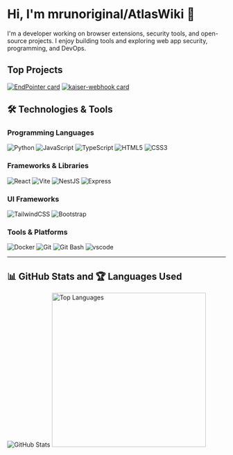 # Hi, I'm mrunoriginal/AtlasWiki 👋

I'm a developer working on browser extensions, security tools, and open-source projects. I enjoy building tools and exploring web app security, programming, and DevOps.

## Top Projects
[![EndPointer card](https://github-readme-stats.vercel.app/api/pin/?username=AtlasWiki&repo=EndPointer&theme=radical)](https://github.com/atlaswiki/endpointer)
[![kaiser-webhook card](https://github-readme-stats.vercel.app/api/pin/?username=AtlasWiki&repo=kaiser-webhook&theme=radical)](https://github.com/AtlasWiki/kaiser-webhook)

## 🛠️ Technologies & Tools

### Programming Languages
![Python](https://img.shields.io/badge/Python-3776AB?style=for-the-badge&logo=python&logoColor=white)
![JavaScript](https://img.shields.io/badge/JavaScript-F7DF1E?style=for-the-badge&logo=javascript&logoColor=black)
![TypeScript](https://img.shields.io/badge/TypeScript-007ACC?style=for-the-badge&logo=typescript&logoColor=white)
![HTML5](https://img.shields.io/badge/HTML5-E34F26?style=for-the-badge&logo=html5&logoColor=white)
![CSS3](https://img.shields.io/badge/CSS3-1572B6?style=for-the-badge&logo=css3&logoColor=white)

### Frameworks & Libraries
![React](https://img.shields.io/badge/React-61DAFB?style=for-the-badge&logo=react&logoColor=black)
![Vite](https://img.shields.io/badge/Vite-646CFF?style=for-the-badge&logo=vite&logoColor=white)
![NestJS](https://img.shields.io/badge/NestJS-E0234E?style=for-the-badge&logo=nestjs&logoColor=white)
![Express](https://img.shields.io/badge/Express-000000?style=for-the-badge&logo=express&logoColor=white)

### UI Frameworks
![TailwindCSS](https://img.shields.io/badge/TailwindCSS-38B2AC?style=for-the-badge&logo=tailwind-css&logoColor=white)
![Bootstrap](https://img.shields.io/badge/Bootstrap-7952B3?style=for-the-badge&logo=bootstrap&logoColor=white)

### Tools & Platforms
![Docker](https://img.shields.io/badge/Docker-2496ED?style=for-the-badge&logo=docker&logoColor=white)
![Git](https://img.shields.io/badge/Git-F05032?style=for-the-badge&logo=git&logoColor=white)
![Git Bash](https://img.shields.io/badge/Git%20Bash-4EAA25?style=for-the-badge&logo=gnubash&logoColor=white)
![vscode](https://img.shields.io/badge/vscode-003049?style=for-the-badge&logo=vscode&logoColor=white)

---

## 📊 GitHub Stats and 🏆 Languages Used
![GitHub Stats](https://github-readme-stats.vercel.app/api?username=AtlasWiki&show_icons=true&theme=radical)
<img src="https://github-readme-stats.vercel.app/api/top-langs/?username=AtlasWiki&theme=radical&layout=compact" alt="Top Languages" width="355" />


 

